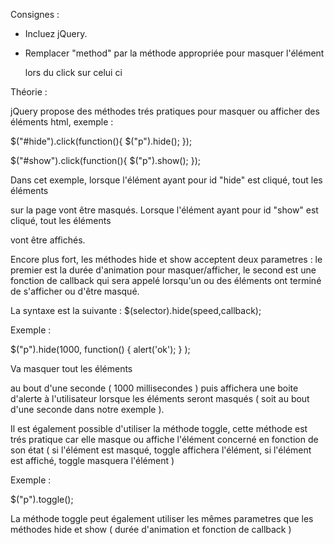 Consignes :

- Incluez jQuery.

- Remplacer "method" par la méthode appropriée pour masquer l'élément <p> lors du click sur celui ci




 Théorie :

 jQuery propose des méthodes trés pratiques pour masquer ou afficher des éléments html, exemple :

 $("#hide").click(function(){
     $("p").hide();
 });

 $("#show").click(function(){
     $("p").show();
 });

 Dans cet exemple, lorsque l'élément ayant pour id "hide" est cliqué, tout les éléments <p> sur la page vont être masqués.
 Lorsque l'élément ayant pour id "show" est cliqué, tout les éléments <p> vont être affichés.


 Encore plus fort, les méthodes hide et show acceptent deux parametres : le premier est la durée d'animation pour masquer/afficher,
 le second est une fonction de callback qui sera appelé lorsqu'un ou des éléments ont terminé de s'afficher ou d'être masqué.

 La syntaxe est la suivante : $(selector).hide(speed,callback);

 Exemple :

 $("p").hide(1000, function() { alert('ok'); } );

 Va masquer tout les éléments <p> au bout d'une seconde ( 1000 millisecondes ) puis affichera une boite d'alerte à l'utilisateur
 lorsque les éléments seront masqués ( soit au bout d'une seconde dans notre exemple ).



 Il est également possible d'utiliser la méthode toggle, cette méthode est trés pratique car elle masque ou affiche
 l'élément concerné en fonction de son état ( si l'élément est masqué, toggle affichera l'élément, si l'élément est affiché,
 toggle masquera l'élément )

 Exemple :

 $("p").toggle();

 La méthode toggle peut également utiliser les mêmes parametres que les méthodes hide et show ( durée d'animation et
 fonction de callback )

